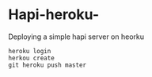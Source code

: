 # Hapi-heroku-
Deploying a simple hapi server on heorku
```
heroku login
herkou create
git heroku push master
```